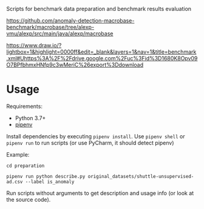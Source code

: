 Scripts for benchmark data preparation and benchmark results evaluation 

https://github.com/anomaly-detection-macrobase-benchmark/macrobase/tree/alexp-vmu/alexp/src/main/java/alexp/macrobase

https://www.draw.io/?lightbox=1&highlight=0000ff&edit=_blank&layers=1&nav=1&title=benchmark.xml#Uhttps%3A%2F%2Fdrive.google.com%2Fuc%3Fid%3D1680K8Opv09O7BPfbhmxHNfp9c3wMeriC%26export%3Ddownload

# Usage

Requirements:

- Python 3.7+
- [pipenv](https://pipenv.readthedocs.io/en/latest/)

Install dependencies by executing `pipenv install`. Use `pipenv shell` or `pipenv run` to run scripts (or use PyCharm, it should detect pipenv)

Example:

`cd preparation`

`pipenv run python describe.py original_datasets/shuttle-unsupervised-ad.csv --label is_anomaly`

Run scripts without arguments to get description and usage info (or look at the source code).
 
